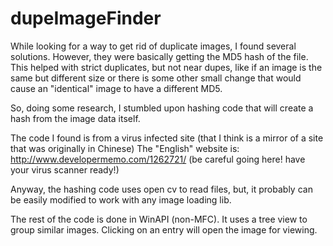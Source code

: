 # dupeImageFinder

While looking for a way to get rid of duplicate images, I found several solutions. However, they were basically getting the 
MD5 hash of the file. This helped with strict duplicates, but not near dupes, like if an image is the same but different size or there is some other small change that would cause an "identical" image to have a different MD5.

So, doing some research, I stumbled upon hashing code that will create a hash from the image data itself.

The code I found is from a virus infected site (that I think is a mirror of a site that was originally in Chinese)
The "English" website is: http://www.developermemo.com/1262721/   (be careful going here! have your virus scanner ready!)

Anyway, the hashing code uses open cv to read files, but, it probably can be easily modified to work with any image loading lib.

The rest of the code is done in WinAPI (non-MFC). It uses a tree view to group similar images. Clicking on an entry will open the image for viewing.

